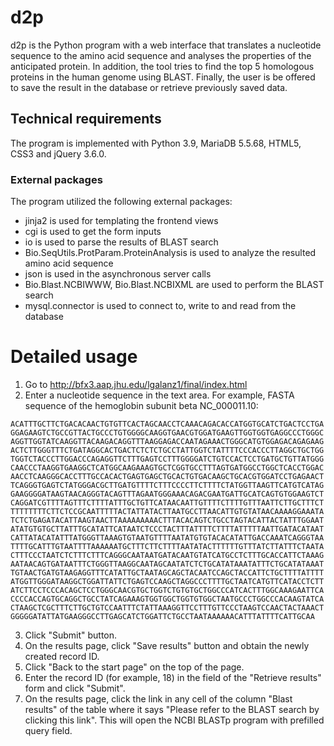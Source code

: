 # d2p
d2p is the Python program with a web interface that translates a nucleotide sequence to the amino acid
sequence and analyses the properties of the anticipated protein. In addition, the tool tries to find
the top 5 homologous proteins in the human genome using BLAST. Finally, the user is be offered to save
the result in the database or retrieve previously saved data.

## Technical requirements
The program is implemented with Python 3.9, MariaDB 5.5.68, HTML5, CSS3 and jQuery 3.6.0.

### External packages
The program utilized the following external packages:
* jinja2 is used for templating the frontend views
* cgi is used to get the form inputs
* io is used to parse the results of BLAST search
* Bio.SeqUtils.ProtParam.ProteinAnalysis is used to analyze the resulted amino acid sequence
* json is used in the asynchronous server calls
* Bio.Blast.NCBIWWW, Bio.Blast.NCBIXML are used to perform the BLAST search
* mysql.connector is used to connect to, write to and read from the database

# Detailed usage
1. Go to http://bfx3.aap.jhu.edu/lgalanz1/final/index.html
2. Enter a nucleotide sequence in the text area. For example, FASTA sequence of the hemoglobin subunit beta NC_000011.10:
```>NC_000011.10:c5227071-5225464 Homo sapiens chromosome 11, GRCh38.p14 Primary Assembly
ACATTTGCTTCTGACACAACTGTGTTCACTAGCAACCTCAAACAGACACCATGGTGCATCTGACTCCTGA
GGAGAAGTCTGCCGTTACTGCCCTGTGGGGCAAGGTGAACGTGGATGAAGTTGGTGGTGAGGCCCTGGGC
AGGTTGGTATCAAGGTTACAAGACAGGTTTAAGGAGACCAATAGAAACTGGGCATGTGGAGACAGAGAAG
ACTCTTGGGTTTCTGATAGGCACTGACTCTCTCTGCCTATTGGTCTATTTTCCCACCCTTAGGCTGCTGG
TGGTCTACCCTTGGACCCAGAGGTTCTTTGAGTCCTTTGGGGATCTGTCCACTCCTGATGCTGTTATGGG
CAACCCTAAGGTGAAGGCTCATGGCAAGAAAGTGCTCGGTGCCTTTAGTGATGGCCTGGCTCACCTGGAC
AACCTCAAGGGCACCTTTGCCACACTGAGTGAGCTGCACTGTGACAAGCTGCACGTGGATCCTGAGAACT
TCAGGGTGAGTCTATGGGACGCTTGATGTTTTCTTTCCCCTTCTTTTCTATGGTTAAGTTCATGTCATAG
GAAGGGGATAAGTAACAGGGTACAGTTTAGAATGGGAAACAGACGAATGATTGCATCAGTGTGGAAGTCT
CAGGATCGTTTTAGTTTCTTTTATTTGCTGTTCATAACAATTGTTTTCTTTTGTTTAATTCTTGCTTTCT
TTTTTTTTCTTCTCCGCAATTTTTACTATTATACTTAATGCCTTAACATTGTGTATAACAAAAGGAAATA
TCTCTGAGATACATTAAGTAACTTAAAAAAAAACTTTACACAGTCTGCCTAGTACATTACTATTTGGAAT
ATATGTGTGCTTATTTGCATATTCATAATCTCCCTACTTTATTTTCTTTTATTTTTAATTGATACATAAT
CATTATACATATTTATGGGTTAAAGTGTAATGTTTTAATATGTGTACACATATTGACCAAATCAGGGTAA
TTTTGCATTTGTAATTTTAAAAAATGCTTTCTTCTTTTAATATACTTTTTTGTTTATCTTATTTCTAATA
CTTTCCCTAATCTCTTTCTTTCAGGGCAATAATGATACAATGTATCATGCCTCTTTGCACCATTCTAAAG
AATAACAGTGATAATTTCTGGGTTAAGGCAATAGCAATATCTCTGCATATAAATATTTCTGCATATAAAT
TGTAACTGATGTAAGAGGTTTCATATTGCTAATAGCAGCTACAATCCAGCTACCATTCTGCTTTTATTTT
ATGGTTGGGATAAGGCTGGATTATTCTGAGTCCAAGCTAGGCCCTTTTGCTAATCATGTTCATACCTCTT
ATCTTCCTCCCACAGCTCCTGGGCAACGTGCTGGTCTGTGTGCTGGCCCATCACTTTGGCAAAGAATTCA
CCCCACCAGTGCAGGCTGCCTATCAGAAAGTGGTGGCTGGTGTGGCTAATGCCCTGGCCCACAAGTATCA
CTAAGCTCGCTTTCTTGCTGTCCAATTTCTATTAAAGGTTCCTTTGTTCCCTAAGTCCAACTACTAAACT
GGGGGATATTATGAAGGGCCTTGAGCATCTGGATTCTGCCTAATAAAAAACATTTATTTTCATTGCAA
```
3. Click "Submit" button.
4. On the results page, click "Save results" button and obtain the newly created record ID.
5. Click "Back to the start page" on the top of the page.
6. Enter the record ID (for example, 18) in the field of the "Retrieve results" form and click "Submit".
7. On the results page, click the link in any cell of the column "Blast results" of the table where it says "Please refer to the BLAST search by clicking this link". This will open the NCBI BLASTp program with prefilled query field.
